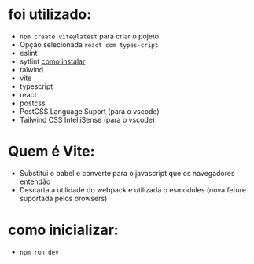 # foi utilizado: 
- `npm create vite@latest` para criar o pojeto
- Opção selecionada `react com types-cript`
- eslint
- sytlint [como instalar](https://stylelint.io/user-guide/get-started)
- taiwind
- vite
- typescript
- react
- postcss
- PostCSS Language Suport (para o vscode)
- Tailwind CSS IntelliSense (para o vscode)

# Quem é Vite:
- Substitui o babel e converte para o javascript que os navegadores entendão
- Descarta a utilidade do webpack e utilizada o esmodules (nova feture suportada pelos browsers)

# como inicializar:
- `npm run dev`